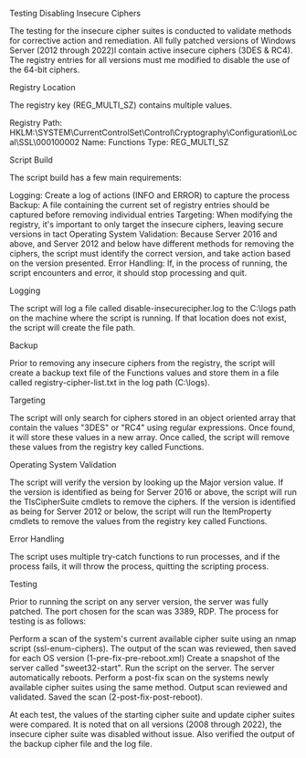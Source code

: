 Testing Disabling Insecure Ciphers 

The testing for the insecure cipher suites is conducted to validate methods for corrective action and remediation. All fully patched versions of Windows Server (2012 through 2022)l contain active insecure ciphers (3DES & RC4). The registry entries for all versions must me modified to disable the use of the 64-bit ciphers. 

Registry Location 

The registry key (REG_MULTI_SZ) contains multiple values.  

Registry Path: HKLM:\SYSTEM\CurrentControlSet\Control\Cryptography\Configuration\Local\SSL\000100002 
Name: Functions 
Type: REG_MULTI_SZ 

Script Build 

The script build has a few main requirements: 

Logging: Create a log of actions (INFO and ERROR) to capture the process 
Backup: A file containing the current set of registry entries should be captured before removing individual entries 
Targeting: When modifying the registry, it's important to only target the insecure ciphers, leaving secure versions in tact 
Operating System Validation: Because Server 2016 and above, and Server 2012 and below have different methods for removing the ciphers, the script must identify the correct version, and take action based on the version presented. 
Error Handling: If, in the process of running, the script encounters and error, it should stop processing and quit. 

Logging 

The script will log a file called disable-insecurecipher.log to the C:\logs path on the machine where the script is running. If that location does not exist, the script will create the file path. 

Backup 

Prior to removing any insecure ciphers from the registry, the script will create a backup text file of the Functions values and store them in a file called registry-cipher-list.txt in the log path (C:\logs). 

Targeting 

The script will only search for ciphers stored in an object oriented array that contain the values "3DES" or "RC4" using regular expressions. Once found, it will store these values in a new array. Once called, the script will remove these values from the registry key called Functions. 

Operating System Validation 

The script will verify the version by looking up the Major version value. If the version is identified as being for Server 2016 or above, the script will run the TlsCipherSuite cmdlets to remove the ciphers. If the version is identified as being for Server 2012 or below, the script will run the ItemProperty cmdlets to remove the values from the registry key called Functions. 

Error Handling 

The script uses multiple try-catch functions to run processes, and if the process fails, it will throw the process, quitting the scripting process. 

Testing 

Prior to running the script on any server version, the server was fully patched. The port chosen for the scan was 3389, RDP. The process for testing is as follows: 

Perform a scan of the system's current available cipher suite using an nmap script (ssl-enum-ciphers).  The output of the scan was reviewed, then saved for each OS version (1-pre-fix-pre-reboot.xml) 
Create a snapshot of the server called "sweet32-start". 
Run the script on the server. The server automatically reboots. 
Perform a post-fix scan on the systems newly available cipher suites using the same method. Output scan reviewed and validated. Saved the scan (2-post-fix-post-reboot). 

At each test, the values of the starting cipher suite and update cipher suites were compared.  It is noted that on all versions (2008 through 2022), the insecure cipher suite was disabled without issue. Also verified the output of the backup cipher file and the log file. 
